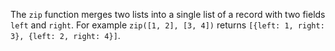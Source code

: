 The `zip` function merges two lists into a single list of a record with two
fields `left` and `right`. For example `zip([1, 2], [3, 4])` returns `[{left: 1,
right: 3}, {left: 2, right: 4}]`.
